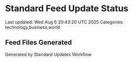 # Standard Feed Update Status
Last updated: Wed Aug  6 20:43:20 UTC 2025
Categories: technology,business,world

## Feed Files Generated

Generated by Standard Updates Workflow
